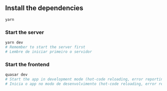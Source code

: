 ## Install the dependencies

```bash
yarn
```

### Start the server

```bash
yarn dev
# Remember to start the server first
# Lembre de iniciar primeiro o servidor
```

### Start the frontend

```bash
quasar dev
# Start the app in development mode (hot-code reloading, error reporting, etc.)
# Inicia o app no modo de desenvolvimento (hot-code reloading, error reporting, etc.)
```

